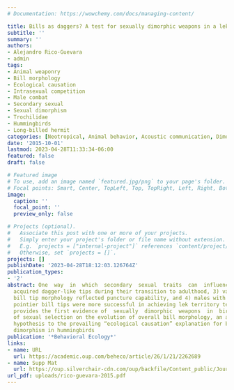 ```yaml
---
# Documentation: https://wowchemy.com/docs/managing-content/

title: Bills as daggers? A test for sexually dimorphic weapons in a lekking hummingbird
subtitle: ''
summary: ''
authors:
- Alejandro Rico-Guevara
- admin
tags:
- Animal weaponry
- Bill morphology
- Ecological causation
- Intrasexual competition
- Male combat
- Secondary sexual
- Sexual dimorphism
- Trochilidae
- Hummingbirds
- Long-billed hermit
categories: [Neotropical, Animal behavior, Acoustic communication, Dimorphism, Hummingbirds]
date: '2015-10-01'
lastmod: 2023-04-28T11:33:34-06:00
featured: false
draft: false

# Featured image
# To use, add an image named `featured.jpg/png` to your page's folder.
# Focal points: Smart, Center, TopLeft, Top, TopRight, Left, Right, BottomLeft, Bottom, BottomRight.
image:
  caption: ''
  focal_point: ''
  preview_only: false

# Projects (optional).
#   Associate this post with one or more of your projects.
#   Simply enter your project's folder or file name without extension.
#   E.g. `projects = ["internal-project"]` references `content/project/deep-learning/index.md`.
#   Otherwise, set `projects = []`.
projects: []
publishDate: '2023-04-28T18:12:03.126764Z'
publication_types:
- '2'
abstract: One  way  in  which  secondary  sexual  traits  can  influence  differential  reproductive  success  is  by  playing  a  key  role  in  the  outcome  of  direct  physical  contests  for  mates.  Here  we  describe  an  undocumented  trait  in  a  species  of  hummingbird  with  a  lek  mating  system,  the  Long-billed  hermit  (LBH,  Phaethornis  longirostris).  The  trait  under  consideration  is  a  dagger-like  structure  at  the  bill  tip,  which  we  hypothesize  is  a  secondary  sexual  trait  that  functions  as  a  sexually  dimorphic  weapon.  We  tested  our  hypothesis  by  examin-ing  5  leks  during  4  consecutive  years,  and  by  employing  morphological  analyses,  performance  experiments,  and  behavioral  observa-tions.  We  found  that  1)  adult  male  bill  tips  were  longer  and  pointier  than  their  counterparts  in  females  and  juvenile  males,  2)  juvenile  males
  acquired dagger-like tips during their transition to adulthood, 3) variation in
  bill tip morphology reflected puncture capability, and 4) males with larger and
  pointier bill tips were more successful in achieving lek territory tenure. Our study
  provides the first evidence of  sexually  dimorphic  weapons  in  bird  bills  and  stands  as  one  of  the  few  examples  of  male  weaponry  in  birds.  Our  results  suggest  a  role
  of sexual selection on the evolution of overall bill morphology, an alternative
  hypothesis to the prevailing “ecological causation” explanation for bill sexual
  dimorphism in hummingbirds
publication: '*Behavioral Ecology*'
links:
- name: URL
  url: https://academic.oup.com/beheco/article/26/1/21/2262689
- name: Supp Mat
  url: https://oup.silverchair-cdn.com/oup/backfile/Content_public/Journal/beheco/26/1/10.1093_beheco_aru182/2/aru182_Supplementary_Data.zip?Expires=1685813817&Signature=eidaCjDGKJv1ujMNociZle190a9jiH3fjnmvS8PqlZohMlzVxRu2u~PxkwX7JjP27C~c2DkZgzbKIPRt~YiXiNzZ3pV753iyn5Jmlo2fEvxyy6aDRU8uhhkhv6giWTcgNU-JwC3hlkXsr-s7Wi73OaEWpreOGK-E4oXX4G3kTdzBYry60asm2X8xh9FxsSgQ90Vtr0VGfp-XlFp2TtrWWk9CdJNgTioVnYrMuoZ0BLKIQFRZDZduRKKNBZDV~kVBmYq5oSwBTwDhrcaBBXDr-lZdU4X3Kq3BHHy3wvoXuiECpCe30UGdUpANkO1t71F5xI~nhHdYlNfCRQRUerUzTQ__&Key-Pair-Id=APKAIE5G5CRDK6RD3PGA
url_pdf: uploads/rico-guevara-2015.pdf
---
```

